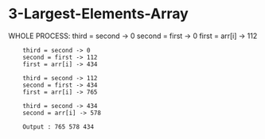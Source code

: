 # 3-Largest-Elements-Array

WHOLE PROCESS:
		third = second -> 0
		second = first -> 0
		first = arr[i] -> 112
		
		third = second -> 0
		second = first -> 112
		first = arr[i] -> 434
		
		third = second -> 112
		second = first -> 434
		first = arr[i] -> 765
		
		third = second -> 434
		second = arr[i] -> 578
		
		Output : 765 578 434
